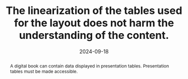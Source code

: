 ---
N: '238'
Rubrique: Structure et code
title: The linearization of the tables used for the layout does not harm the understanding of the content.
abstract: A digital book can contain data displayed in presentation tables. Presentation tables must be made accessible.
categories: ["Code and structure"]
agrege: O4238-E077
opquast: '4 238'
indiceebook: '77'
description: "Rule n° 077"
before: "076"
weight: "077"
after: "078"
actif: '1'
layout: rules
date: 2024-09-18
tags: ["display", "Accessibilité"]
objectif: ["Allow users of technical aids to easily navigate through the information provided by a table.", "Improve the accessibility of content to people with disabilities"]
Meo: ["To be understandable to the blind, the contents of the cells must be able to be linearized, because the assistive technologies will sequentially go through and transcribe all the cells (<th> /<td>) of all the rows (<tr>) of the table"]
Controle: ["Check the source code of the epub HTML page"]
epubcheck: 
ace: 
Source: ["Opquast"]
Referentiel: [""]
Steps: ["", ""]
---